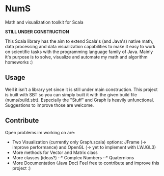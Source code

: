 # NumS
Math and visualization toolkit for Scala

**STILL UNDER CONSTRUCTION**

This Scala library has the aim to extend Scala's (and Java's) native math, data processing and data visualization capabilities to make it easy to work on scientific tasks with the programming language family of Java. Mainly it's purpose is to solve, visualize and automate my math and algorithm homeworks :)

## Usage
Well it isn't a library yet since it is still under main construction.
This project is built with SBT so you can simply built it with the given build file (nums/build.sbt).
Especially the "Stuff" and Graph is heavily unfunctional. Suggestions to improve those are welcome.

## Contribute
Open problems im working on are:
* Two Visualization (currently only Graph.scala) options: JFrame (-> improve performance) and OpenGL (-> yet to implement with LWJGL3) 
* More methods for Vector and Matrix class
* More classes (ideas?)
⋅⋅* Complex Numbers
⋅⋅* Quaternions
* More Documentation (Java Doc)
Feel free to contribute and improve this project :)
